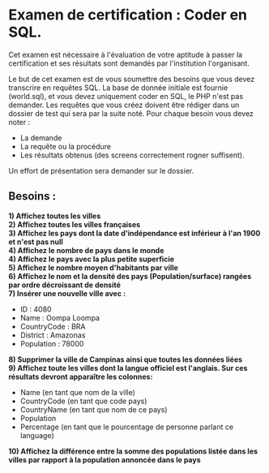 # Examen de certification : Coder en SQL.

Cet examen est  nécessaire à l'évaluation de votre aptitude à passer la certification et ses résultats sont demandés par l'institution l'organisant.

Le but de cet examen est de vous soumettre des besoins que vous devez transcrire en requêtes SQL. La base de donnée initiale est fournie (world.sql), et vous devez uniquement coder en SQL, le PHP n'est pas demander. Les requêtes que vous créez doivent être rédiger dans un dossier de test qui sera par la suite noté. Pour chaque besoin vous devez noter :

- La demande
- La requête ou la procédure
- Les résultats obtenus (des screens correctement rogner suffisent).

Un effort de présentation sera demander sur le dossier.

## Besoins : 

**1) Affichez toutes les villes**  
**2) Affichez toutes les villes françaises**  
**3) Affichez les pays dont la date d'indépendance est inférieur à l'an 1900 et n'est pas null**  
**4) Affichez le nombre de pays dans le monde**  
**4) Affichez le pays avec la plus petite superficie**  
**5) Affichez le nombre moyen d'habitants par ville**  
**6) Affichez le nom et la densité des pays (Population/surface) rangées par ordre décroissant de densité**  
**7) Insérer une nouvelle ville avec :**  

- ID : 4080
- Name : Oompa Loompa
- CountryCode : BRA 
- District : Amazonas
- Population : 78000

**8) Supprimer la ville de Campinas ainsi que toutes les données liées**  
**9) Affichez toute les villes dont la langue officiel est l'anglais. Sur ces résultats devront apparaître les colonnes:**  

- Name (en tant que nom de la ville)
- CountryCode (en tant que code pays)
- CountryName (en tant que nom de ce pays)
- Population
- Percentage (en tant que le pourcentage de personne parlant ce language)

**10) Affichez la différence entre la somme des populations listée dans les villes par rapport à la population annoncée dans le pays**
